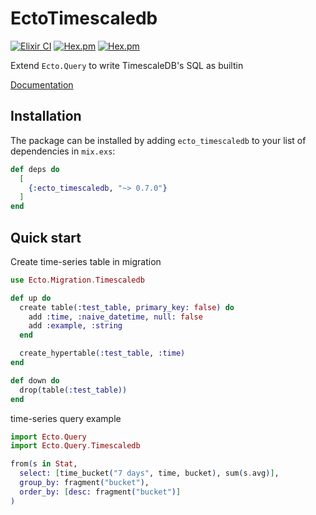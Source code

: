 # EctoTimescaledb

[![Elixir CI](https://github.com/dannypsnl/ecto_timescaledb/actions/workflows/elixir.yml/badge.svg)](https://github.com/dannypsnl/ecto_timescaledb/actions/workflows/elixir.yml)
[![Hex.pm](https://img.shields.io/hexpm/v/ecto_timescaledb.svg?style=flat-square)](https://hex.pm/packages/ecto_timescaledb)
[![Hex.pm](https://img.shields.io/hexpm/dt/ecto_timescaledb.svg?style=flat-square)](https://hex.pm/packages/ecto_timescaledb)

Extend `Ecto.Query` to write TimescaleDB's SQL as builtin

[Documentation](https://hexdocs.pm/ecto_timescaledb/api-reference.html)

## Installation

The package can be installed by adding `ecto_timescaledb` to your list of dependencies in `mix.exs`:

```elixir
def deps do
  [
    {:ecto_timescaledb, "~> 0.7.0"}
  ]
end
```

## Quick start

Create time-series table in migration

```elixir
use Ecto.Migration.Timescaledb

def up do
  create table(:test_table, primary_key: false) do
    add :time, :naive_datetime, null: false
    add :example, :string
  end

  create_hypertable(:test_table, :time)
end

def down do
  drop(table(:test_table))
end
```

time-series query example

```elixir
import Ecto.Query
import Ecto.Query.Timescaledb

from(s in Stat,
  select: [time_bucket("7 days", time, bucket), sum(s.avg)],
  group_by: fragment("bucket"),
  order_by: [desc: fragment("bucket")]
)
```

